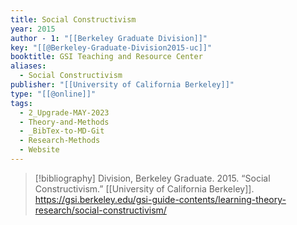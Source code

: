 ```yaml
---
title: Social Constructivism
year: 2015
author - 1: "[[Berkeley Graduate Division]]"
key: "[[@Berkeley-Graduate-Division2015-uc]]"
booktitle: GSI Teaching and Resource Center
aliases:
  - Social Constructivism
publisher: "[[University of California Berkeley]]"
type: "[[@online]]"
tags:
  - 2_Upgrade-MAY-2023
  - Theory-and-Methods
  - _BibTex-to-MD-Git
  - Research-Methods
  - Website
---
```


> [!bibliography]
> Division, Berkeley Graduate. 2015. “Social Constructivism.” [[University of California Berkeley]]. https://gsi.berkeley.edu/gsi-guide-contents/learning-theory-research/social-constructivism/